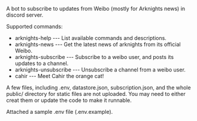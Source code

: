 A bot to subscribe to updates from Weibo (mostly for Arknights news) in discord server.

Supported commands: 
 * arknights-help --- List available commands and descriptions.  
 * arknights-news --- Get the latest news of arknights from its official Weibo.  
 * arknights-subscribe --- Subscribe to a weibo user, and posts its updates to a channel.  
 * arknights-unsubscribe --- Unsubscribe a channel from a weibo user.  
 * cahir --- Meet Cahir the orange cat!  

A few files, including .env, datastore.json, subscription.json, and the whole public/ directory for static files are not uploaded. You may need to either creat them or update the code to make it runnable.

Attached a sample .env file (.env.example).
